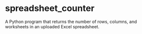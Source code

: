 # spreadsheet_counter
A Python program that returns the number of rows, columns, and worksheets in an uploaded Excel spreadsheet.
